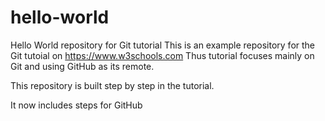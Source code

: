 # hello-world
Hello World repository for Git tutorial
This is an example repository for the Git tutoial on https://www.w3schools.com
Thus tutorial focuses mainly on Git and using GitHub as its remote.

This repository is built step by step in the tutorial.

It now includes steps for GitHub
